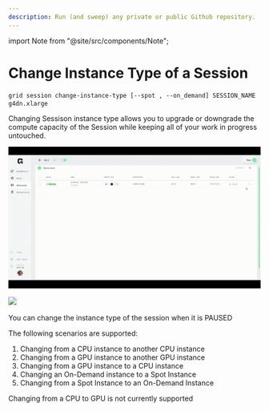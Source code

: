 ```yaml
---
description: Run (and sweep) any private or public Github repository.
---
```

import Note from "@site/src/components/Note";

# Change Instance Type of a Session

```text
grid session change-instance-type [--spot , --on_demand] SESSION_NAME g4dn.xlarge
```

Changing Sessison instance type allows you to upgrade or downgrade the compute capacity of the Session while keeping all of your work in progress untouched.

![](/images/sessions/change-instance-type.gif)

![](/images/sessions/change-instance-type.png)

You can change the instance type of the session when it is PAUSED

The following scenarios are supported: 
1. Changing from a CPU instance to another CPU instance
2. Changing from a GPU instance to another GPU instance
3. Changing from a GPU instance to a CPU instance
4. Changing an On-Demand instance to a Spot Instance
5. Changing from a Spot Instance to an On-Demand Instance

<note>Changing from a CPU to GPU is not currently supported</note>
